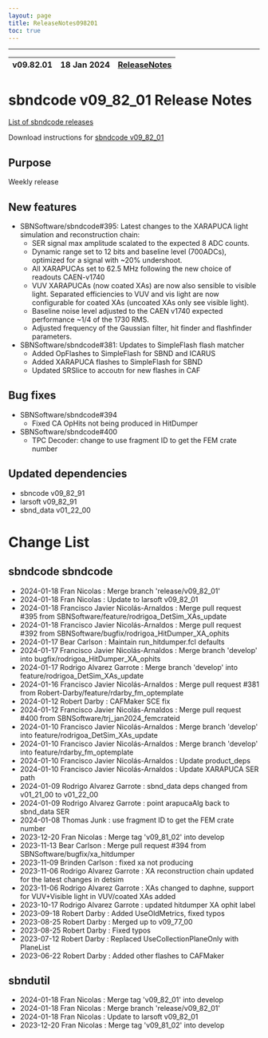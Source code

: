 ```yaml
---
layout: page
title: ReleaseNotes098201
toc: true
---
```


-----------------------------------------------------------------------------
| v09.82.01 | 18 Jan 2024 | [ReleaseNotes](ReleaseNotes098201.html) |
| --- | --- | --- |



sbndcode v09_82_01 Release Notes
=======================================================================================

[List of sbndcode releases](List_of_SBND_code_releases.html)

Download instructions for [sbndcode v09_82_01](http://scisoft.fnal.gov/scisoft/bundles/sbnd/v09_82_01/sbndcode-v09_82_01.html)

Purpose
---------------------------------------------------
Weekly release

New features
---------------------------------------------------
* SBNSoftware/sbndcode#395: Latest changes to the XARAPUCA light simulation and reconstruction chain:
  * SER signal max amplitude scalated to the expected 8 ADC counts.
  * Dynamic range set to 12 bits and baseline level (700ADCs), optimized for a signal with ~20% undershoot.
  * All XARAPUCAs set to 62.5 MHz following the new choice of readouts CAEN-v1740
  * VUV XARAPUCAs (now coated XAs) are now also sensible to visible light. Separated efficiencies to VUV and vis light are now configurable for coated XAs (uncoated XAs only see visible light).
  * Baseline noise level adjusted to the CAEN v1740 expected performance ~1/4 of the 1730 RMS.
  * Adjusted frequency of the Gaussian filter, hit finder and flashfinder parameters.
* SBNSoftware/sbndcode#381: Updates to SimpleFlash flash matcher
  * Added OpFlashes to SimpleFlash for SBND and ICARUS
  * Added XARAPUCA flashes to SimpleFlash for SBND
  * Updated SRSlice to accoutn for new flashes in CAF



Bug fixes
---------------------------------------------------
* SBNSoftware/sbndcode#394
  * Fixed CA OpHits not being produced in HitDumper
* SBNSoftware/sbndcode#400
  * TPC Decoder: change to use fragment ID to get the FEM crate number 

Updated dependencies
---------------------------------------------------
* sbncode v09_82_91
* larsoft v09_82_91
* sbnd_data v01_22_00

Change List
==========================================

sbndcode sbndcode
---------------------------------------------------

* 2024-01-18  Fran Nicolas : Merge branch 'release/v09_82_01'
* 2024-01-18  Fran Nicolas : Update to larsoft v09_82_01
* 2024-01-18  Francisco Javier Nicolás-Arnaldos : Merge pull request #395 from SBNSoftware/feature/rodrigoa_DetSim_XAs_update
* 2024-01-18  Francisco Javier Nicolás-Arnaldos : Merge pull request #392 from SBNSoftware/bugfix/rodrigoa_HitDumper_XA_ophits
* 2024-01-17  Bear Carlson : Maintain run_hitdumper.fcl defaults
* 2024-01-17  Francisco Javier Nicolás-Arnaldos : Merge branch 'develop' into bugfix/rodrigoa_HitDumper_XA_ophits
* 2024-01-17  Rodrigo Alvarez Garrote : Merge branch 'develop' into feature/rodrigoa_DetSim_XAs_update
* 2024-01-16  Francisco Javier Nicolás-Arnaldos : Merge pull request #381 from Robert-Darby/feature/rdarby_fm_optemplate
* 2024-01-12  Robert Darby : CAFMaker SCE fix
* 2024-01-12  Francisco Javier Nicolás-Arnaldos : Merge pull request #400 from SBNSoftware/trj_jan2024_femcrateid
* 2024-01-10  Francisco Javier Nicolás-Arnaldos : Merge branch 'develop' into feature/rodrigoa_DetSim_XAs_update
* 2024-01-10  Francisco Javier Nicolás-Arnaldos : Merge branch 'develop' into feature/rdarby_fm_optemplate
* 2024-01-10  Francisco Javier Nicolás-Arnaldos : Update product_deps
* 2024-01-10  Francisco Javier Nicolás-Arnaldos : Update XARAPUCA SER path
* 2024-01-09  Rodrigo Alvarez Garrote : sbnd_data deps changed from v01_21_00 to v01_22_00
* 2024-01-09  Rodrigo Alvarez Garrote : point arapucaAlg back to sbnd_data SER
* 2024-01-08  Thomas Junk : use fragment ID to get the FEM crate number
* 2023-12-20  Fran Nicolas : Merge tag 'v09_81_02' into develop
* 2023-11-13  Bear Carlson : Merge pull request #394 from SBNSoftware/bugfix/xa_hitdumper
* 2023-11-09  Brinden Carlson : fixed xa not producing
* 2023-11-06  Rodrigo Alvarez Garrote : XA reconstruction chain updated for the latest changes in detsim
* 2023-11-06  Rodrigo Alvarez Garrote : XAs changed to daphne, support for VUV+Visible light in VUV/coated XAs added
* 2023-10-17  Rodrigo Alvarez Garrote : updated hitdumper XA ophit label
* 2023-09-18  Robert Darby : Added UseOldMetrics, fixed typos
* 2023-08-25  Robert Darby : Merged up to v09_77_00
* 2023-08-25  Robert Darby : Fixed typos
* 2023-07-12  Robert Darby : Replaced UseCollectionPlaneOnly with PlaneList
* 2023-06-22  Robert Darby : Added other flashes to CAFMaker

sbndutil
---------------------------------------------------

* 2024-01-18  Fran Nicolas : Merge tag 'v09_82_01' into develop
* 2024-01-18  Fran Nicolas : Merge branch 'release/v09_82_01'
* 2024-01-18  Fran Nicolas : Update to larsoft v09_82_01
* 2023-12-20  Fran Nicolas : Merge tag 'v09_81_02' into develop
